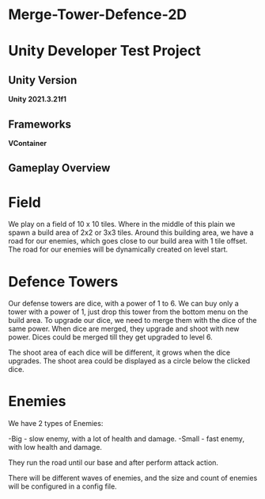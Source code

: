 # Merge-Tower-Defence-2D

# Unity Developer Test Project

## Unity Version

**Unity 2021.3.21f1**

## Frameworks

**VContainer**

## Gameplay Overview

# Field 

We play on a field of 10 x 10 tiles. 
Where in the middle of this plain we spawn a build area of 2x2 or 3x3 tiles.
Around this building area, we have a road for our enemies, which goes close to our build area with 1 tile offset.
The road for our enemies will be dynamically created on level start.

# Defence Towers

Our defense towers are dice, with a power of 1 to 6.
We can buy only a tower with a power of 1, just drop this tower from the bottom menu on the build area.
To upgrade our dice, we need to merge them with the dice of the same power.
When dice are merged, they upgrade and shoot with new power.
Dices could be merged till they get upgraded to level 6.

The shoot area of each dice will be different, it grows when the dice upgrades.
The shoot area could be displayed as a circle below the clicked dice.

# Enemies

We have 2 types of Enemies:

-Big - slow enemy, with a lot of health and damage.
-Small - fast enemy, with low health and damage.

They run the road until our base and after perform attack action.

There will be different waves of enemies, and the size and count of enemies will be configured in a config file.
